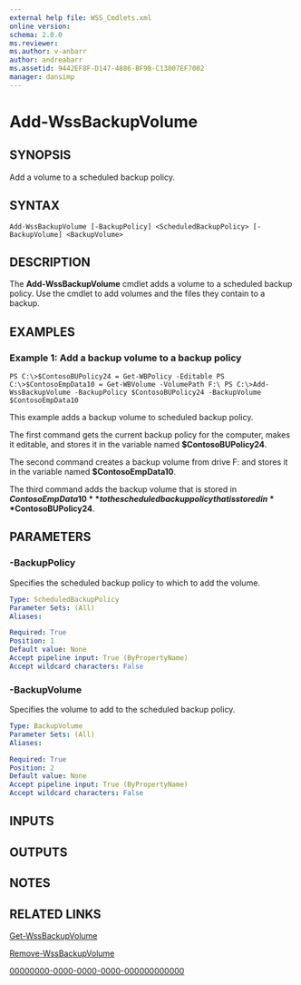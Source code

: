 ```yaml
---
external help file: WSS_Cmdlets.xml
online version: 
schema: 2.0.0
ms.reviewer:
ms.author: v-anbarr
author: andreabarr
ms.assetid: 9442EF8F-D147-4886-BF9B-C13007EF7002
manager: dansimp
---
```


# Add-WssBackupVolume

## SYNOPSIS
Add a volume to a scheduled backup policy.

## SYNTAX

```
Add-WssBackupVolume [-BackupPolicy] <ScheduledBackupPolicy> [-BackupVolume] <BackupVolume>
```

## DESCRIPTION
The **Add-WssBackupVolume** cmdlet adds a volume to a scheduled backup policy.
Use the cmdlet to add volumes and the files they contain to a backup.

## EXAMPLES

### Example 1: Add a backup volume to a backup policy
```
PS C:\>$ContosoBUPolicy24 = Get-WBPolicy -Editable PS C:\>$ContosoEmpData10 = Get-WBVolume -VolumePath F:\ PS C:\>Add-WssBackupVolume -BackupPolicy $ContosoBUPolicy24 -BackupVolume $ContosoEmpData10
```

This example adds a backup volume to scheduled backup policy.

The first command gets the current backup policy for the computer, makes it editable, and stores it in the variable named **$ContosoBUPolicy24**.

The second command creates a backup volume from drive F: and stores it in the variable named **$ContosoEmpData10**.

The third command adds the backup volume that is stored in **$ContosoEmpData10** to the scheduled backup policy that is stored in **$ContosoBUPolicy24**.

## PARAMETERS

### -BackupPolicy
Specifies the scheduled backup policy to which to add the volume.

```yaml
Type: ScheduledBackupPolicy
Parameter Sets: (All)
Aliases: 

Required: True
Position: 1
Default value: None
Accept pipeline input: True (ByPropertyName)
Accept wildcard characters: False
```

### -BackupVolume
Specifies the volume to add to the scheduled backup policy.

```yaml
Type: BackupVolume
Parameter Sets: (All)
Aliases: 

Required: True
Position: 2
Default value: None
Accept pipeline input: True (ByPropertyName)
Accept wildcard characters: False
```

## INPUTS

## OUTPUTS

## NOTES

## RELATED LINKS

[Get-WssBackupVolume](./Get-WssBackupVolume.md)

[Remove-WssBackupVolume](./Remove-WssBackupVolume.md)

[00000000-0000-0000-0000-000000000000](00000000-0000-0000-0000-000000000000)

